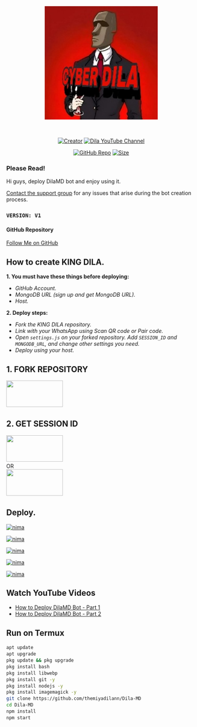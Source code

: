 <div class="repo" align="center">
 
<a href="#">
<img src="media/readme/img/logologo.jpg" width="300" height="300"></img>
<p align="center">
  <a href="#"><img src="http://readme-typing-svg.herokuapp.com?color=ff00ab&center=true&vCenter=true&multiline=false&lines=KING+DILA+WHATSAPP+BOT" alt="">
</p>
<p align="center">
  <a href="#"><img title="Creator" src="https://img.shields.io/badge/Creator-MrDila-red.svg?style=for-the-badge&logo=github"></a>
  <a href="https://youtube.com/@dila_lk"><img alt="Dila YouTube Channel" src="https://img.shields.io/youtube/channel/subscribers/UCjDKRYcwd5ZIpGICcVVL96Q" target="_blank" /></a>
</p>
<p align="center">
  <a href="https://github.com/themiyadilann/Dila-MD"><img title="GitHub Repo" src="https://img.shields.io/github/stars/themiyadilann/Dila-MD?color=white&style=flat-square"></a>
  <a href="https://github.com/themiyadilann/Dila-MD"><img title="Size" src="https://img.shields.io/github/repo-size/themiyadilann/Dila-MD?style=flat-square&color=darkred"></a>
</p>
</a>
</div>

### Please Read!
Hi guys, deploy DilaMD bot and enjoy using it.

[Contact the support group](https://t.me/dilalk) for any issues that arise during the bot creation process. 

### `VERSION: V1`

#### GitHub Repository
[Follow Me on GitHub](https://github.com/themiyadilann/Dila-MD)

## How to create KING DILA.
**1. You must have these things before deploying:**
- _GitHub Account._
- _MongoDB URL (sign up and get MongoDB URL)._
- _Host._

**2. Deploy steps:**
- _Fork the KING DILA repository._
- _Link with your WhatsApp using Scan QR code or Pair code._
- _Open `settings.js` on your forked repository. Add `SESSION_ID` and `MONGODB_URL`, and change other settings you need._
- _Deploy using your host._

## 1. FORK REPOSITORY
<a href="https://github.com/themiyadilann/Dila-MD/fork"> <img src="/repo-data/fork-elisa-repo-button.svg" width="150" height="70"> </a>
</br>

## 2. GET SESSION ID
<a href="https://Dilamdbot.vercel.app"> <img src="/repo-data/elisa-scan-qr-code.svg" width="150" height="70"> </a></br>
    OR   
<a href="https://Dilamdbot.vercel.app"> <img src="/repo-data/elisa-pair-code.svg" width="150" height="70"> </a>
</br>

## Deploy.
[![nima](https://img.shields.io/badge/dila_deploy_on_heroku-430098?style=for-the-badge&logo=heroku&logoColor=white&buttcode=1n2i3m4a)](https://heroku.com/deploy?template=https://github.com/themiyadilann/Dila-MD)
  
[![nima](https://img.shields.io/badge/dila_deploy_on_railway-0B0D0E?style=for-the-badge&logo=railway&logoColor=white&buttcode=1n2i3m4a)](https://railway.app?referralCode=king-dila)
   
[![nima](https://img.shields.io/badge/dila_deploy_on_replit-F26207?style=for-the-badge&logo=replit&logoColor=white&buttcode=1n2i3m4a)](https://replit.com/)
   
[![nima](https://img.shields.io/badge/dila_deploy_on_render-000000?style=for-the-badge&logo=render&logoColor=white&buttcode=1n2i3m4a)](https://docs.render.com/free)

[![nima](https://img.shields.io/badge/dila_deploy_on_toystack-000000?style=for-the-badge&logo=render&logoColor=white&buttcode=1n2i3m4a)](https://toystack.ai)

## Watch YouTube Videos
- [How to Deploy DilaMD Bot - Part 1](https://youtu.be/7PJ5_gYJ9CM?si=qpSW7aDLlJrVuVey)
- [How to Deploy DilaMD Bot - Part 2](https://youtu.be/aPPDOI5shq4?si=bSjQgjgAhQcAeTm7)

## Run on Termux
```bash
apt update
apt upgrade
pkg update && pkg upgrade
pkg install bash
pkg install libwebp
pkg install git -y
pkg install nodejs -y 
pkg install imagemagick -y
git clone https://github.com/themiyadilann/Dila-MD
cd Dila-MD
npm install
npm start
